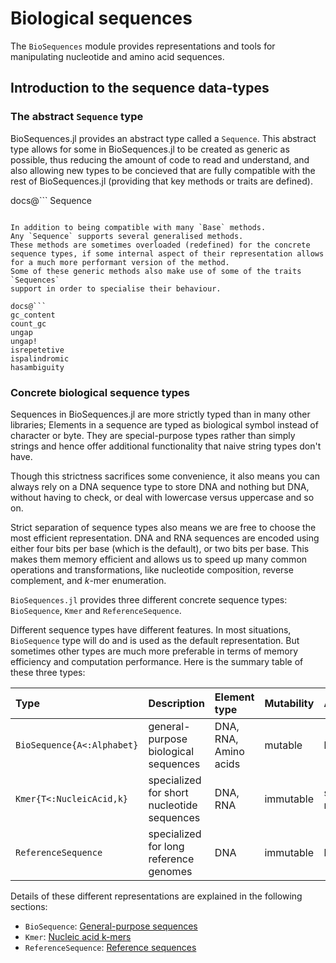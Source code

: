 # Biological sequences

The `BioSequences` module provides representations and tools for manipulating
nucleotide and amino acid sequences.

## Introduction to the sequence data-types


### The abstract `Sequence` type

BioSequences.jl provides an abstract type called a `Sequence`.
This abstract type allows for some in BioSequences.jl to be created as generic
as possible, thus reducing the amount of code to read and understand, and also
allowing new types to be concieved that are fully compatible with the rest of
BioSequences.jl (providing that key methods or traits are defined).

docs@```
Sequence
```

In addition to being compatible with many `Base` methods.
Any `Sequence` supports several generalised methods.
These methods are sometimes overloaded (redefined) for the concrete
sequence types, if some internal aspect of their representation allows
for a much more performant version of the method.
Some of these generic methods also make use of some of the traits `Sequences`
support in order to specialise their behaviour.

docs@```
gc_content
count_gc
ungap
ungap!
isrepetetive
ispalindromic
hasambiguity
```

### Concrete biological sequence types

Sequences in BioSequences.jl are more strictly typed than in many other
libraries;
Elements in a sequence are typed as biological symbol instead of character or
byte. They are special-purpose types rather than simply strings and hence
offer additional functionality that naive string types don't have.

Though this strictness sacrifices some convenience, it also means you can
always rely on a DNA sequence type to store DNA and nothing but DNA, without
having to check, or deal with lowercase versus uppercase and so on.

Strict separation of sequence types also means we are free to choose the most
efficient representation. DNA and RNA sequences are encoded using either four
bits per base (which is the default), or two bits per base. This makes them
memory efficient and allows us to speed up many common operations and
transformations, like nucleotide composition, reverse complement, and *k*-mer
enumeration.

`BioSequences.jl` provides three different concrete sequence types:
`BioSequence`, `Kmer` and `ReferenceSequence`.

Different sequence types have different features. In most situations,
`BioSequence` type will do and is used as the default representation.
But sometimes other types are much more preferable in terms of memory
efficiency and computation performance.
Here is the summary table of these three types:

| Type                       | Description                                | Element type          | Mutability  | Allocation       |
| :----                      | :-----------                               | :------------         | :---------- | :----------      |
| `BioSequence{A<:Alphabet}` | general-purpose biological sequences       | DNA, RNA, Amino acids | mutable     | heap             |
| `Kmer{T<:NucleicAcid,k}`   | specialized for short nucleotide sequences | DNA, RNA              | immutable   | stack / register |
| `ReferenceSequence`        | specialized for long reference genomes     | DNA                   | immutable   | heap             |

Details of these different representations are explained in the following
sections:

* `BioSequence`: [General-purpose sequences](@ref)
* `Kmer`: [Nucleic acid k-mers](@ref)
* `ReferenceSequence`: [Reference sequences](@ref)
